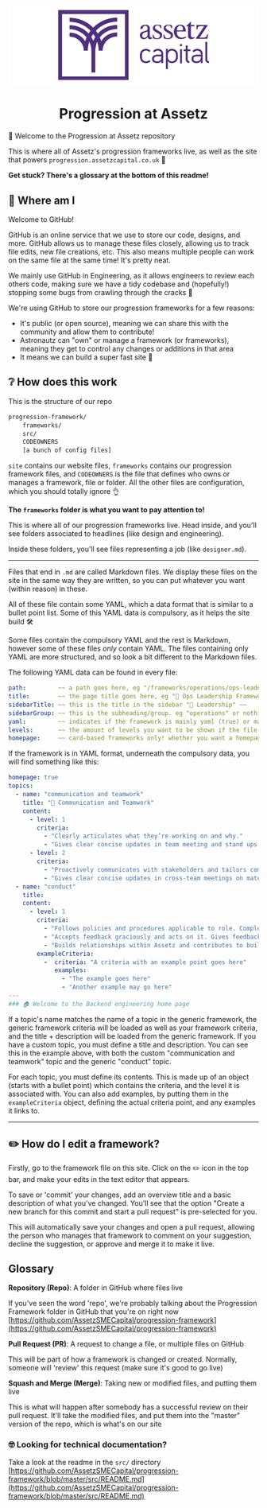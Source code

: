 <p style="background-color:#ffffff;" align="center">
  <a href="https://www.assetzcapital.co.uk">
    <img alt="Assetz favicon" src="./src/images/logo-primary.png" width="320" />
  </a>
</p>
<h1 align="center">
    Progression at Assetz
</h1>

🎉 Welcome to the Progression at Assetz repository

This is where all of Assetz's progression frameworks live, as well as the site that powers `progression.assetzcapital.co.uk` 💪

**Get stuck? There's a glossary at the bottom of this readme!**

## 🤯 Where am I

Welcome to GitHub!

GitHub is an online service that we use to store our code, designs, and more. GitHub allows us to manage these files closely, allowing us to track file edits, new file creations, etc. This also means multiple people can work on the same file at the same time! It's pretty neat.

We mainly use GitHub in Engineering, as it allows engineers to review each others code, making sure we have a tidy codebase and (hopefully!) stopping some bugs from crawling through the cracks 🐛

We're using GitHub to store our progression frameworks for a few reasons:

- It's public (or open source), meaning we can share this with the community and allow them to contribute!
- Astronautz can "own" or manage a framework (or frameworks), meaning they get to control any changes or additions in that area
- It means we can build a super fast site 🚀

## ❔ How does this work

This is the structure of our repo

```bash
progression-framework/
    frameworks/
    src/
    CODEOWNERS
    [a bunch of config files]
```

`site` contains our website files, `frameworks` contains our progression framework files, and `CODEOWNERS` is the file that defines who owns or manages a framework, file or folder.
All the other files are configuration, which you should totally ignore 👌

**The `frameworks` folder is what you want to pay attention to!**

This is where all of our progression frameworks live. Head inside, and you'll see folders associated to headlines (like design and engineering).

Inside these folders, you'll see files representing a job (like `designer.md`).

---

Files that end in `.md` are called Markdown files. We display these files on the site in the same way they are written, so you can put whatever you want  (within reason) in these.

All of these file contain some YAML, which a data format that is similar to a bullet point list. Some of this YAML data is compulsory, as it helps the site build 🛠️

Some files contain the compulsory YAML and the rest is Markdown, however some of these files *only* contain YAML.
The files containing only YAML are more structured, and so look a bit different to the Markdown files.

The following YAML data can be found in every file:

``` yaml
path:         ~~ a path goes here, eg "/frameworks/operations/ops-leadership" ~~
title:        ~~ the page title goes here, eg "🎯 Ops Leadership Framework" ~~
sidebarTitle: ~~ this is the title in the sidebar "🎯 Leadership" ~~
sidebarGroup: ~~ this is the subheading/group. eg "operations" or nothing ~~
yaml:         ~~ indicates if the framework is mainly yaml (true) or markdown (false) ~~
levels:       ~~ the amount of levels you want to be shown if the file is yaml, eg 6 or nothing ~~
homepage:     ~~ card-based frameworks only! whether you want a homepage to be shown, eg true, false, or nothing if irrelevant ~~
```

If the framework is in YAML format, underneath the compulsory data, you will find something like this:

``` yaml
homepage: true
topics:
  - name: "communication and teamwork"
    title: "💬 Communication and Teamwork"
    content:
      - level: 1
        criteria:
          - "Clearly articulates what they’re working on and why."
          - "Gives clear concise updates in team meeting and stand ups on material which is relevant for the team"
      - level: 2
        criteria:
          - "Proactively communicates with stakeholders and tailors communication to audience. Keeps stakeholders like COps, legal, marketing, finance updated on progress and ensures they have what they need."
          - "Gives clear concise updates in cross-team meetings on material which is relevant for the teams"
  - name: "conduct"
    title:
    content:
      - level: 1
        criteria:
          - "Follows policies and procedures applicable to role. Completes training."
          - "Accepts feedback graciously and acts on it. Gives feedback when requested"
          - "Builds relationships within Assetz and contributes to building a supportive, knowledgable and engaged peer group"
        exampleCriteria:
          -  criteria: "A criteria with an example point goes here"
             examples:
               - "The example goes here"
               - "Another example may go here"
---
### 🏠 Welcome to the Backend engineering home page
```

If a topic's name matches the name of a topic in the generic framework, the generic framework criteria will be loaded as well as your framework criteria, and the title + description will be loaded from the generic framework.
If you have a custom topic, you must define a title and description.
You can see this in the example above, with both the custom "communication and teamwork" topic and the generic "conduct" topic.

For each topic, you must define its contents. This is made up of an object (starts with a bullet point) which contains the criteria, and the level it is associated with.
You can also add examples, by putting them in the `exampleCriteria` object, defining the actual criteria point, and any examples it links to.

---

## ✏️ How do I edit a framework?

Firstly, go to the framework file on this site. Click on the ✏️ icon in the top bar, and make your edits in the text editor that appears.

To save or 'commit' your changes, add an overview title and a basic description of what you've changed. You'll see that the option "Create a new branch for this commit and start a pull request" is pre-selected for you.

This will automatically save your changes and open a pull request, allowing the person who manages that framework to comment on your suggestion, decline the suggestion, or approve and merge it to make it live.

## Glossary

**Repository (Repo)**: A folder in GitHub where files live

If you've seen the word 'repo', we're probably talking about the Progression Framework folder in GitHub that you're on right now [https://github.com/AssetzSMECapital/progression-framework](https://github.com/AssetzSMECapital/progression-framework)

**Pull Request (PR)**: A request to change a file, or multiple files on GitHub

This will be part of how a framework is changed or created. Normally, someone will 'review' this request (make sure it's good to go live)

**Squash and Merge (Merge)**: Taking new or modified files, and putting them live

This is what will happen after somebody has a successful review on their pull request. It'll take the modified files, and put them into the "master" version of the repo, which is what's on our site

### 🤓 Looking for technical documentation?

Take a look at the readme in the `src/` directory [https://github.com/AssetzSMECapital/progression-framework/blob/master/src/README.md](https://github.com/AssetzSMECapital/progression-framework/blob/master/src/README.md)
